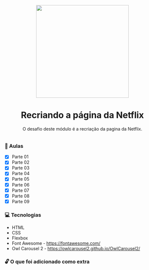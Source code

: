 <div align="center">
    <img src="https://hermes.digitalinnovation.one/site/images/logo-footer.png" width="300">
    <h1>Recriando a página da Netflix</h1>
</div>

<p align="center">O desafio deste módulo é a recriação da pagina da Netflix.</p>

<div align="center">
    <img src="">
</div>

### :memo: Aulas
- [x] Parte 01
- [x] Parte 02 
- [x] Parte 03
- [x] Parte 04
- [x] Parte 05
- [x] Parte 06
- [x] Parte 07
- [x] Parte 08
- [x] Parte 09

### :computer: Tecnologias

- HTML
- CSS
- Flexbox
- Font Awesome - https://fontawesome.com/
- Owl Carousel 2 - https://owlcarousel2.github.io/OwlCarousel2/

### :unlock: O que foi adicionado como extra
